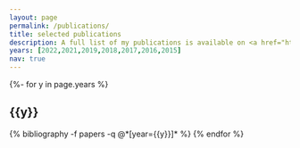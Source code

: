 ```yaml
---
layout: page
permalink: /publications/
title: selected publications
description: A full list of my publications is available on <a href="https://scholar.google.com/citations?user=usl__skAAAAJ&hl=en">Google Scholar</a> 
years: [2022,2021,2019,2018,2017,2016,2015]
nav: true
---
```

<!-- _pages/publications.md -->
<div class="publications">

{%- for y in page.years %}
  <h2 class="year">{{y}}</h2>
  {% bibliography -f papers -q @*[year={{y}}]* %}
{% endfor %}

</div>
